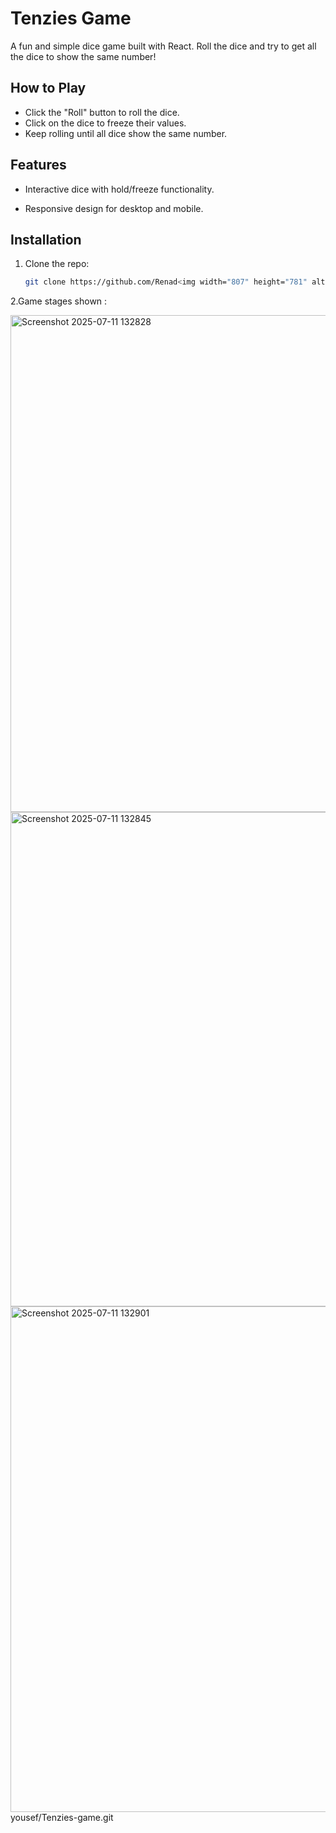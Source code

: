
# Tenzies Game

A fun and simple dice game built with React. Roll the dice and try to get all the dice to show the same number!

## How to Play

- Click the "Roll" button to roll the dice.
- Click on the dice to freeze their values.
- Keep rolling until all dice show the same number.

## Features

- Interactive dice with hold/freeze functionality.

- Responsive design for desktop and mobile.

## Installation

1. Clone the repo:

   ```bash
   git clone https://github.com/Renad<img width="807" height="781" alt="Screenshot 2025-07-11 132835" src="https://github.com/user-attachments/assets/23503f1f-eee1-4f7c-af18-9de1da6ab5e8" />
2.Game stages shown :

<img width="764" height="795" alt="Screenshot 2025-07-11 132828" src="https://github.com/user-attachments/assets/c44ec7f6-0256-4600-bb33-80b3fadf9d7d" />
<img width="791" height="791" alt="Screenshot 2025-07-11 132845" src="https://github.com/user-attachments/assets/af709ad4-d0d9-47ae-8b29-c3aa221cedf0" />
<img width="789" height="809" alt="Screenshot 2025-07-11 132901" src="https://github.com/user-attachments/assets/a8f25c63-1f79-4bf2-81e1-29d0911c6505" />
yousef/Tenzies-game.git

